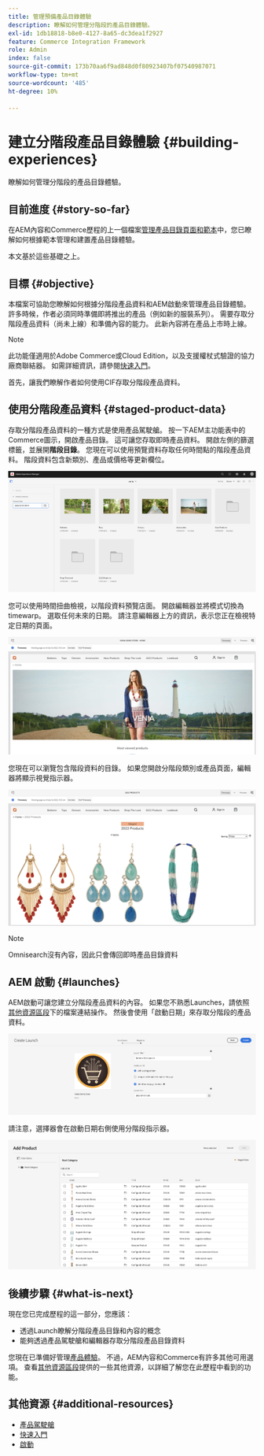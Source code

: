 ```yaml
---
title: 管理預備產品目錄體驗
description: 瞭解如何管理分階段的產品目錄體驗。
exl-id: 1db18818-b8e0-4127-8a65-dc3dea1f2927
feature: Commerce Integration Framework
role: Admin
index: false
source-git-commit: 173b70aa6f9ad848d0f80923407bf07540987071
workflow-type: tm+mt
source-wordcount: '485'
ht-degree: 10%

---
```


# 建立分階段產品目錄體驗 {#building-experiences}

瞭解如何管理分階段的產品目錄體驗。

## 目前進度 {#story-so-far}

在AEM內容和Commerce歷程的上一個檔案[管理產品目錄頁面和範本](catalog-templates.md)中，您已瞭解如何根據範本管理和建置產品目錄體驗。

本文基於這些基礎之上。

## 目標 {#objective}

本檔案可協助您瞭解如何根據分階段產品資料和AEM啟動來管理產品目錄體驗。 許多時候，作者必須同時準備即將推出的產品（例如新的服裝系列）。 需要存取分階段產品資料（尚未上線）和準備內容的能力。 此新內容將在產品上市時上線。

>[!NOTE]
>
>此功能僅適用於Adobe Commerce或Cloud Edition，以及支援權杖式驗證的協力廠商聯結器。 如需詳細資訊，請參閱[快速入門](https://experienceleague.adobe.com/docs/experience-manager-cloud-service/content-and-commerce/storefront/getting-started.html)。

首先，讓我們瞭解作者如何使用CIF存取分階段產品資料。

## 使用分階段產品資料 {#staged-product-data}

存取分階段產品資料的一種方式是使用產品駕駛艙。 按一下AEM主功能表中的Commerce圖示，開啟產品目錄。 這可讓您存取即時產品資料。 開啟左側的篩選標籤，並展開&#x200B;**階段目錄**。 您現在可以使用預覽資料存取任何時間點的階段產品資料。 階段資料包含新類別、產品或價格等更新欄位。

![中繼駕駛艙](assets/staged-cockpit.png)

您可以使用時間扭曲檢視，以階段資料預覽店面。 開啟編輯器並將模式切換為timewarp。 選取任何未來的日期。 請注意編輯器上方的資訊，表示您正在檢視特定日期的頁面。

![階段時間扭曲](assets/staged-timewarp.png)

您現在可以瀏覽包含階段資料的目錄。 如果您開啟分階段類別或產品頁面，編輯器將顯示視覺指示器。

![階段plp](assets/staged-plp.png)

>[!NOTE]
>
>Omnisearch沒有內容，因此只會傳回即時產品目錄資料

## AEM 啟動 {#launches}

AEM啟動可讓您建立分階段產品資料的內容。 如果您不熟悉Launches，請依照[其他資源區段](#additional-resources)下的檔案連結操作。 然後會使用「啟動日期」來存取分階段的產品資料。

![階段啟動](assets/staged-launch.png)

請注意，選擇器會在啟動日期右側使用分階段指示器。

![階段選擇器](assets/staged-picker.png)

## 後續步驟 {#what-is-next}

現在您已完成歷程的這一部分，您應該：

* 透過Launch瞭解分階段產品目錄和內容的概念
* 能夠透過產品駕駛艙和編輯器存取分階段產品目錄資料

您現在已準備好管理[產品體驗](product-experience-management.md)。 不過，AEM內容和Commerce有許多其他可用選項。 查看[其他資源區段](#additional-resources)提供的一些其他資源，以詳細了解您在此歷程中看到的功能。

## 其他資源 {#additional-resources}

* [產品駕駛艙](/help/commerce-cloud/authoring/product-cockpit.md)
* [快速入門](/help/commerce-cloud/getting-started.md)
* [啟動](/help/sites-cloud/authoring/launches/overview.md)

